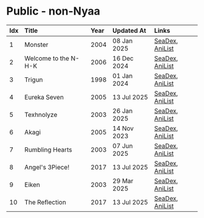 # Public - non-Nyaa
| Idx | Title                | Year | Updated At  | Links                                                                            |
| :---| :--------------------| :----| :-----------| :--------------------------------------------------------------------------------|
| 1   | Monster              | 2004 | 08 Jan 2025 | [SeaDex](https://releases.moe/19/), [AniList](https://anilist.co/anime/19)       |
| 2   | Welcome to the N-H-K | 2006 | 16 Dec 2024 | [SeaDex](https://releases.moe/1210/), [AniList](https://anilist.co/anime/1210)   |
| 3   | Trigun               | 1998 | 01 Jan 2024 | [SeaDex](https://releases.moe/6/), [AniList](https://anilist.co/anime/6)         |
| 4   | Eureka Seven         | 2005 | 13 Jul 2025 | [SeaDex](https://releases.moe/237/), [AniList](https://anilist.co/anime/237)     |
| 5   | Texhnolyze           | 2003 | 26 Jan 2025 | [SeaDex](https://releases.moe/26/), [AniList](https://anilist.co/anime/26)       |
| 6   | Akagi                | 2005 | 14 Nov 2023 | [SeaDex](https://releases.moe/658/), [AniList](https://anilist.co/anime/658)     |
| 7   | Rumbling Hearts      | 2003 | 07 Jun 2025 | [SeaDex](https://releases.moe/147/), [AniList](https://anilist.co/anime/147)     |
| 8   | Angel's 3Piece!      | 2017 | 13 Jul 2025 | [SeaDex](https://releases.moe/97683/), [AniList](https://anilist.co/anime/97683) |
| 9   | Eiken                | 2003 | 29 Mar 2025 | [SeaDex](https://releases.moe/788/), [AniList](https://anilist.co/anime/788)     |
| 10  | The Reflection       | 2017 | 13 Jul 2025 | [SeaDex](https://releases.moe/21461/), [AniList](https://anilist.co/anime/21461) |